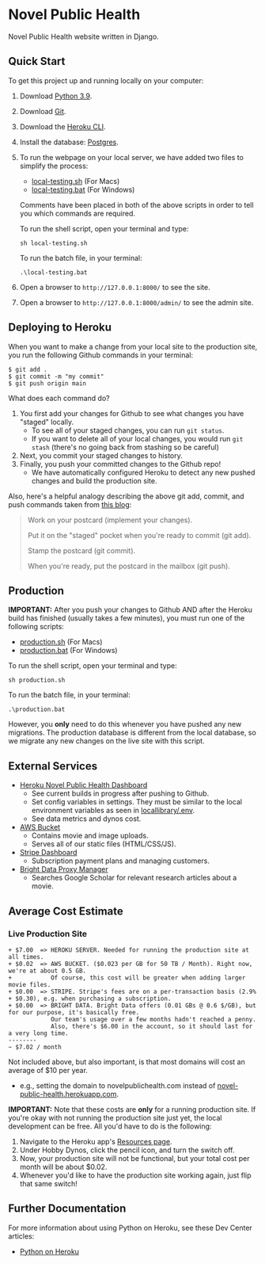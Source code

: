 # Novel Public Health
Novel Public Health website written in Django.

## Quick Start
To get this project up and running locally on your computer:
1. Download [Python 3.9](https://www.python.org/downloads/).
2. Download [Git](https://git-scm.com/downloads).
3. Download the [Heroku CLI](https://devcenter.heroku.com/articles/heroku-cli).
4. Install the database: [Postgres](https://devcenter.heroku.com/articles/heroku-postgresql#local-setup).
5. To run the webpage on your local server, we have added two files to simplify the process:
   - [local-testing.sh](local-testing.sh)    (For Macs)
   - [local-testing.bat](local-testing.bat)  (For Windows)
   
   Comments have been placed in both of the above scripts in order to tell you which commands are required.
   
   To run the shell script, open your terminal and type:
   ```
   sh local-testing.sh
   ```
   
   To run the batch file, in your terminal:
   ```
   .\local-testing.bat
   ```
3. Open a browser to `http://127.0.0.1:8000/` to see the site.
4. Open a browser to `http://127.0.0.1:8000/admin/` to see the admin site.

## Deploying to Heroku
When you want to make a change from your local site to the production site, you run the following Github commands in your terminal:
```
$ git add .
$ git commit -m "my commit"
$ git push origin main
```

What does each command do?
1. You first add your changes for Github to see what changes you have "staged" locally. 
   - To see all of your staged changes, you can run ```git status```.
   - If you want to delete all of your local changes, you would run ```git stash``` (there's no going back from stashing so be careful)
2. Next, you commit your staged changes to history.
3. Finally, you push your committed changes to the Github repo! 
   - We have automatically configured Heroku to detect any new pushed changes and build the production site.

Also, here's a helpful analogy describing the above git add, commit, and push commands taken from [this blog](https://dev.to/erikaheidi/stage-commit-push-a-git-story-comic-a37):
> Work on your postcard (implement your changes).
> 
> Put it on the "staged" pocket when you're ready to commit (git add).
> 
> Stamp the postcard (git commit).
> 
> When you're ready, put the postcard in the mailbox (git push).

## Production
**IMPORTANT:** After you push your changes to Github AND after the Heroku build has finished (usually takes a few minutes), you must run one of the following scripts:
   - [production.sh](production.sh)    (For Macs)
   - [production.bat](production.bat)  (For Windows)
      
   To run the shell script, open your terminal and type:
   ```
   sh production.sh
   ```
   
   To run the batch file, in your terminal:
   ```
   .\production.bat
   ```
However, you **only** need to do this whenever you have pushed any new migrations. The production database is different from the local database, so we migrate any new changes on the live site with this script.

## External Services
- [Heroku Novel Public Health Dashboard](https://dashboard.heroku.com/apps/novel-public-health)
   - See current builds in progress after pushing to Github.
   - Set config variables in settings. They must be similar to the local environment variables as seen in [locallibrary/.env](locallibrary/.env).
   - See data metrics and dynos cost.
- [AWS Bucket](https://s3.console.aws.amazon.com/s3/buckets/novel-public-health-media?region=us-east-2&tab=objects)
   - Contains movie and image uploads.
   - Serves all of our static files (HTML/CSS/JS).
- [Stripe Dashboard](https://dashboard.stripe.com/test/dashboard) 
   - Subscription payment plans and managing customers.
- [Bright Data Proxy Manager](https://brightdata.com/cp/dashboard) 
   - Searches Google Scholar for relevant research articles about a movie.

## Average Cost Estimate
### Live Production Site
```
+ $7.00  => HEROKU SERVER. Needed for running the production site at all times.
+ $0.02  => AWS BUCKET. ($0.023 per GB for 50 TB / Month). Right now, we're at about 0.5 GB.
+           Of course, this cost will be greater when adding larger movie files.
+ $0.00  => STRIPE. Stripe's fees are on a per-transaction basis (2.9% + $0.30), e.g. when purchasing a subscription.
+ $0.00  => BRIGHT DATA. Bright Data offers (0.01 GBs @ 0.6 $/GB), but for our purpose, it's basically free.
            Our team's usage over a few months hadn't reached a penny.
            Also, there's $6.00 in the account, so it should last for a very long time.
--------
~ $7.02 / month
```
Not included above, but also important, is that most domains will cost an average of $10 per year.
 - e.g., setting the domain to novelpublichealth.com instead of [novel-public-health.herokuapp.com](https://novel-public-health.herokuapp.com/).

**IMPORTANT:** Note that these costs are **only** for a running production site. If you're okay with not running the production site just yet, the local development can be free. All you'd have to do is the following:
1. Navigate to the Heroku app's [Resources page](https://dashboard.heroku.com/apps/novel-public-health/resources).
2. Under Hobby Dynos, click the pencil icon, and turn the switch off.
3. Now, your production site will not be functional, but your total cost per month will be about $0.02.
4. Whenever you'd like to have the production site working again, just flip that same switch!

## Further Documentation
For more information about using Python on Heroku, see these Dev Center articles:
- [Python on Heroku](https://devcenter.heroku.com/categories/python)
